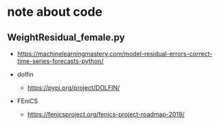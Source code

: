 # note about code

## WeightResidual_female.py

* <https://machinelearningmastery.com/model-residual-errors-correct-time-series-forecasts-python/>

* dolfin
  * <https://pypi.org/project/DOLFIN/>
* FEniCS
  * <https://fenicsproject.org/fenics-project-roadmap-2019/>
